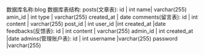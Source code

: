 数据库名称:blog
数据库表结构:
posts(文章表):
id | int
name| varchar(255)
amin_id | int
type | varchar(255)
created_at | date
comments(留言表):
id | int
content | varchar(255)
post_id | int
user_id |int
created_at |date
feedbacks(反馈表):
id | int
content | varchar(255)
admin_id | int
created_at |date
admins(管理账户表):
id | int
username |varchar(255)
password |varchar(255)
